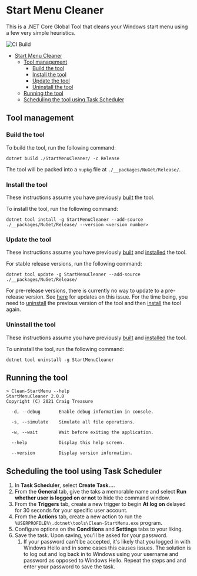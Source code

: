 # Start Menu Cleaner

This is a .NET Core Global Tool that cleans your Windows start menu using a few very simple heuristics.

![CI Build](https://github.com/craigktreasure/StartMenuCleaner/workflows/StartMenuCleaner-CI/badge.svg?branch=main)

- [Start Menu Cleaner](#start-menu-cleaner)
  - [Tool management](#tool-management)
    - [Build the tool](#build-the-tool)
    - [Install the tool](#install-the-tool)
    - [Update the tool](#update-the-tool)
    - [Uninstall the tool](#uninstall-the-tool)
  - [Running the tool](#running-the-tool)
  - [Scheduling the tool using Task Scheduler](#scheduling-the-tool-using-task-scheduler)

## Tool management

### Build the tool

To build the tool, run the following command:

``` shell
dotnet build ./StartMenuCleaner/ -c Release
```

The tool will be packed into a `nupkg` file at `./__packages/NuGet/Release/`.

### Install the tool

These instructions assume you have previously [built](#build-the-tool) the tool.

To install the tool, run the following command:

``` shell
dotnet tool install -g StartMenuCleaner --add-source ./__packages/NuGet/Release/ --version <version number>
```

### Update the tool

These instructions assume you have previously [built](#build-the-tool) and [installed](#install-the-tool) the tool.

For stable release versions, run the following command:

``` shell
dotnet tool update -g StartMenuCleaner --add-source ./__packages/NuGet/Release/
```

For pre-release versions, there is currently no way to update to a pre-release version. See [here](https://github.com/dotnet/sdk/issues/2551) for updates on this issue. For the time being, you need to [uninstall](#uninstall-the-tool) the previous version of the tool and then [install](#install-the-tool) the tool again.

### Uninstall the tool

These instructions assume you have previously [built](#build-the-tool) and [installed](#install-the-tool) the tool.

To uninstall the tool, run the following command:

``` shell
dotnet tool uninstall -g StartMenuCleaner
```

## Running the tool

``` shell
> Clean-StartMenu --help
StartMenuCleaner 2.0.0
Copyright (C) 2021 Craig Treasure

  -d, --debug       Enable debug information in console.

  -s, --simulate    Simulate all file operations.

  -w, --wait        Wait before exiting the application.

  --help            Display this help screen.

  --version         Display version information.
  ```

## Scheduling the tool using Task Scheduler

  1. In **Task Scheduler**, select **Create Task...**.
  2. From the **General** tab, give the taks a memorable name and select **Run whether user is logged on or not** to hide the command window.
  3. From the **Triggers** tab, create a new trigger to begin **At log on** delayed for 30 seconds for your specific user account.
  4. From the **Actions** tab, create a new action to run the `%USERPROFILE%\.dotnet\tools\Clean-StartMenu.exe` program.
  5. Configure options on the **Conditions** and **Settings** tabs to your liking.
  6. Save the task. Upon saving, you'll be asked for your password.
     1. If your password can't be accepted, it's likely that you logged in with Windows Hello
        and in some cases this causes issues. The solution is to log out and log back in to Windows
        using your username and password as opposed to Windows Hello. Repeat the steps and and enter
        your password to save the task.
